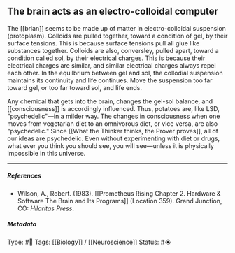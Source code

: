 ## The brain acts as an electro-colloidal computer  # 

The [[brian]] seems to be made up of matter in electro-colloidal suspension (protoplasm). Colloids are pulled together, toward a condition of gel, by their surface tensions. This is because surface tensions pull all glue like substances together. Colloids are also, conversley, pulled apart, toward a condition called sol, by their electrical charges. This is because their electrical charges are similar, and similar electrical charges always repel each other. In the equilbrium between gel and sol, the collodial suspension maintains its continuity and life continues. Move the suspension too far toward gel, or too far toward sol, and life ends. 

Any chemical that gets into the brain, changes the gel-sol balance, and [[consciousness]] is accordingly influenced. Thus, potatoes are, like LSD, "psychedelic"—in a milder way. The changes in consciousness when one moves from vegetarian diet to an omnivorous diet, or vice versa, are also "psychedelic." Since [[What the Thinker thinks, the Prover proves]], all of our ideas are psychedelic. Even without experimenting with diet or drugs, what ever you think you should see, you will see—unless it is physically impossible in this universe.

___

##### References

- Wilson, A., Robert. (1983). [[Prometheus Rising Chapter 2. Hardware & Software The Brain and Its Programs]] (Location 359). Grand Junction, CO: _Hilaritas Press_.

##### Metadata

Type: #🔴 
Tags: [[Biology]] / [[Neuroscience]] 
Status: #☀️ 